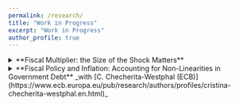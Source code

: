 ```yaml
---
permalink: /research/
title: "Work in Progress"
excerpt: "Work in Progress"
author_profile: true
---
```


<details> <summary> **Fiscal Multiplier: the Size of the Shock Matters**  </summary>
    <p>
This paper studies the impact of the sign and magnitude of fiscal shocks on the fiscal multiplier. Through a theoretical examination, it highlights the significance of both the sign and magnitude of the shock in determining the multiplier. The study introduces a new empirical methodology, the Local Linear Local Projection, to detect complex non-linear patterns. When applied to US data, the methodology reveals that the degree of nonlinearity captured in the data varies with the identification strategy employed. Notably, zero does not appear to be a significant tipping point in the nonlinearity of the fiscal multiplier.
    </p>
    </details>


<details> <summary> **Fiscal Policy and Inflation: Accounting for Non-Linearities in Government Debt** _with [C. Checherita-Westphal (ECB)](https://www.ecb.europa.eu/pub/research/authors/profiles/cristina-checherita-westphal.en.html)_ </summary>
    <p>
This paper investigates the interplay between discretionary fiscal policy and inflation in the euro area, emphasizing the role of public debt levels in modulating this relationship. It explores how fiscal expansions or contractions influence inflationary pressures, particularly under varying debt conditions. The analysis reveals that fiscal policy’s effect on inflation is non-linear, with debt levels significantly affecting the inflationary outcome of fiscal measures. High debt levels tend to amplify the inflation response to fiscal expansions, a finding that holds under multiple analytical frameworks and robustness checks. This paper contributes to the empirical literature by highlighting the critical role of fiscal policy, especially in high-debt environments, and its implications for inflation dynamics in the euro area.
    </p>
    </details>

